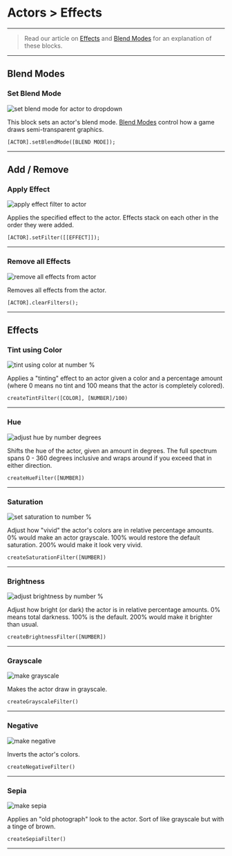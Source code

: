 # Actors > Effects

***

> Read our article on [Effects](http://www.stencyl.com/help/view/effects/) and [Blend Modes](http://www.stencyl.com/help/view/blending-modes/) for an explanation of these blocks.

***

## Blend Modes

### <a name="set-blend-actor"></a> Set Blend Mode

![set blend mode for actor to dropdown](http://static.stencyl.com/pedia2/block-images/actor/effects/set-blend-actor.png)

This block sets an actor's blend mode. [Blend Modes](http://www.stencyl.com/help/view/blending-modes/) control how a game draws semi-transparent graphics.

```
[ACTOR].setBlendMode([BLEND MODE]);
```

***

## Add / Remove

### <a name="apply-filter"></a> Apply Effect

![apply effect filter to actor](http://static.stencyl.com/pedia2/block-images/actor/effects/apply-filter.png)

Applies the specified effect to the actor. Effects stack on each other in the order they were added.

```
[ACTOR].setFilter([[EFFECT]]);
```

***

### <a name="clear-filter"></a> Remove all Effects

![remove all effects from actor](http://static.stencyl.com/pedia2/block-images/actor/effects/clear-filter.png)

Removes all effects from the actor.

```
[ACTOR].clearFilters();
```

***

## Effects

### <a name="filter-tint"></a> Tint using Color

![tint using color at number %](http://static.stencyl.com/pedia2/block-images/actor/effects/filter-tint.png)

Applies a "tinting" effect to an actor given a color and a percentage amount (where 0 means no tint and 100 means that the actor is completely colored).

```
createTintFilter([COLOR], [NUMBER]/100)
```

***

### <a name="filter-hsb"></a> Hue

![adjust hue by number degrees](http://static.stencyl.com/pedia2/block-images/actor/effects/filter-hsb.png)

Shifts the hue of the actor, given an amount in degrees. The full spectrum spans 0 - 360 degrees inclusive and wraps around if you exceed that in either direction.

```
createHueFilter([NUMBER])
```

***

### <a name="filter-sat"></a> Saturation

![set saturation to number %](http://static.stencyl.com/pedia2/block-images/actor/effects/filter-sat.png)

Adjust how "vivid" the actor's colors are in relative percentage amounts. 0% would make an actor grayscale. 100% would restore the default saturation. 200% would make it look very vivid.

```
createSaturationFilter([NUMBER])
```

***

### <a name="filter-bright"></a> Brightness

![adjust brightness by number %](http://static.stencyl.com/pedia2/block-images/actor/effects/filter-bright.png)

Adjust how bright (or dark) the actor is in relative percentage amounts. 0% means total darkness. 100% is the default. 200% would make it brighter than usual.

```
createBrightnessFilter([NUMBER])
```

***

### <a name="filter-grayscale"></a> Grayscale

![make grayscale](http://static.stencyl.com/pedia2/block-images/actor/effects/filter-grayscale.png)

Makes the actor draw in grayscale.

```
createGrayscaleFilter()
```

***

### <a name="filter-negative"></a> Negative

![make negative](http://static.stencyl.com/pedia2/block-images/actor/effects/filter-negative.png)

Inverts the actor's colors.

```
createNegativeFilter()
```

***

### <a name="filter-sepia"></a> Sepia

![make sepia](http://static.stencyl.com/pedia2/block-images/actor/effects/filter-sepia.png)

Applies an "old photograph" look to the actor. Sort of like grayscale but with a tinge of brown.

```
createSepiaFilter()
```

***
